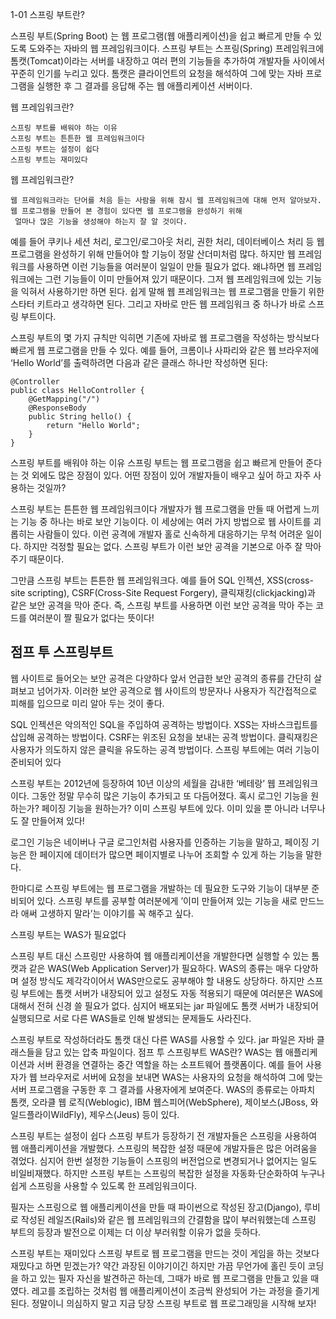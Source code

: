 1-01 스프링 부트란?

스프링 부트(Spring Boot) 는 웹 프로그램(웹 애플리케이션)을 쉽고 빠르게 만들 수 있도록 도와주는 자바의 웹 프레임워크이다. 스프링 부트는 스프링(Spring) 프레임워크에 톰캣(Tomcat)이라는 서버를 내장하고 여러 편의 기능들을 추가하여 개발자들 사이에서 꾸준히 인기를 누리고 있다. 톰캣은 클라이언트의 요청을 해석하여 그에 맞는 자바 프로그램을 실행한 후 그 결과를 응답해 주는 웹 애플리케이션 서버이다.

웹 프레임워크란?

    스프링 부트를 배워야 하는 이유
    스프링 부트는 튼튼한 웹 프레임워크이다
    스프링 부트는 설정이 쉽다
    스프링 부트는 재미있다
            
웹 프레임워크란?

    웹 프레임워크라는 단어를 처음 듣는 사람을 위해 잠시 웹 프레임워크에 대해 먼저 알아보자. 
    웹 프로그램을 만들어 본 경험이 있다면 웹 프로그램을 완성하기 위해 
     얼마나 많은 기능을 생성해야 하는지 잘 알 것이다.



예를 들어 쿠키나 세션 처리, 로그인/로그아웃 처리, 권한 처리, 데이터베이스 처리 등 웹 프로그램을 완성하기 위해 만들어야 할 기능이 정말 산더미처럼 많다. 하지만 웹 프레임워크를 사용하면 이런 기능들을 여러분이 일일이 만들 필요가 없다. 왜냐하면 웹 프레임워크에는 그런 기능들이 이미 만들어져 있기 때문이다. 그저 웹 프레임워크에 있는 기능을 익혀서 사용하기만 하면 된다. 쉽게 말해 웹 프레임워크는 웹 프로그램을 만들기 위한 스타터 키트라고 생각하면 된다. 그리고 자바로 만든 웹 프레임워크 중 하나가 바로 스프링 부트이다.

스프링 부트의 몇 가지 규칙만 익히면 기존에 자바로 웹 프로그램을 작성하는 방식보다 빠르게 웹 프로그램을 만들 수 있다. 예를 들어, 크롬이나 사파리와 같은 웹 브라우저에 ‘Hello World’를 출력하려면 다음과 같은 클래스 하나만 작성하면 된다:

    @Controller 
    public class HelloController { 
        @GetMapping("/") 
        @ResponseBody 
        public String hello() { 
            return "Hello World"; 
        } 
    }
스프링 부트를 배워야 하는 이유
스프링 부트는 웹 프로그램을 쉽고 빠르게 만들어 준다는 것 외에도 많은 장점이 있다. 어떤 장점이 있어 개발자들이 배우고 싶어 하고 자주 사용하는 것일까?

스프링 부트는 튼튼한 웹 프레임워크이다
개발자가 웹 프로그램을 만들 때 어렵게 느끼는 기능 중 하나는 바로 보안 기능이다. 이 세상에는 여러 가지 방법으로 웹 사이트를 괴롭히는 사람들이 있다. 이런 공격에 개발자 홀로 신속하게 대응하기는 무척 어려운 일이다. 하지만 걱정할 필요는 없다. 스프링 부트가 이런 보안 공격을 기본으로 아주 잘 막아 주기 때문이다.



그만큼 스프링 부트는 튼튼한 웹 프레임워크다. 예를 들어 SQL 인젝션, XSS(cross-site scripting), CSRF(Cross-Site Request Forgery), 클릭재킹(clickjacking)과 같은 보안 공격을 막아 준다. 즉, 스프링 부트를 사용하면 이런 보안 공격을 막아 주는 코드를 여러분이 짤 필요가 없다는 뜻이다!

## 점프 투 스프링부트

웹 사이트로 들어오는 보안 공격은 다양하다
앞서 언급한 보안 공격의 종류를 간단히 살펴보고 넘어가자. 이러한 보안 공격으로 웹 사이트의 방문자나 사용자가 직간접적으로 피해를 입으므로 미리 알아 두는 것이 좋다.

SQL 인젝션은 악의적인 SQL을 주입하여 공격하는 방법이다.
XSS는 자바스크립트를 삽입해 공격하는 방법이다.
CSRF는 위조된 요청을 보내는 공격 방법이다.
클릭재킹은 사용자가 의도하지 않은 클릭을 유도하는 공격 방법이다.
스프링 부트에는 여러 기능이 준비되어 있다

스프링 부트는 2012년에 등장하여 10년 이상의 세월을 감내한 ‘베테랑’ 웹 프레임워크이다. 그동안 정말 무수히 많은 기능이 추가되고 또 다듬어졌다. 혹시 로그인 기능을 원하는가? 페이징 기능을 원하는가? 이미 스프링 부트에 있다. 이미 있을 뿐 아니라 너무나도 잘 만들어져 있다!

로그인 기능은 네이버나 구글 로그인처럼 사용자를 인증하는 기능을 말하고, 페이징 기능은 한 페이지에 데이터가 많으면 페이지별로 나누어 조회할 수 있게 하는 기능을 말한다.

한마디로 스프링 부트에는 웹 프로그램을 개발하는 데 필요한 도구와 기능이 대부분 준비되어 있다. 스프링 부트를 공부할 여러분에게 ’이미 만들어져 있는 기능을 새로 만드느라 애써 고생하지 말라’는 이야기를 꼭 해주고 싶다.

스프링 부트는 WAS가 필요없다

스프링 부트 대신 스프링만 사용하여 웹 애플리케이션을 개발한다면 실행할 수 있는 톰캣과 같은 WAS(Web Application Server)가 필요하다. WAS의 종류는 매우 다양하며 설정 방식도 제각각이어서 WAS만으로도 공부해야 할 내용도 상당하다. 하지만 스프링 부트에는 톰캣 서버가 내장되어 있고 설정도 자동 적용되기 때문에 여러분은 WAS에 대해서 전혀 신경 쓸 필요가 없다. 심지어 배포되는 jar 파일에도 톰캣 서버가 내장되어 실행되므로 서로 다른 WAS들로 인해 발생되는 문제들도 사라진다.

스프링 부트로 작성하더라도 톰캣 대신 다른 WAS를 사용할 수 있다.
jar 파일은 자바 클래스들을 담고 있는 압축 파일이다.
점프 투 스프링부트
WAS란?
WAS는 웹 애플리케이션과 서버 환경을 연결하는 중간 역할을 하는 소프트웨어 플랫폼이다. 예를 들어 사용자가 웹 브라우저로 서버에 요청을 보내면 WAS는 사용자의 요청을 해석하여 그에 맞는 서버 프로그램을 구동한 후 그 결과를 사용자에게 보여준다. WAS의 종류로는 아파치 톰캣, 오라클 웹 로직(Weblogic), IBM 웹스피어(WebSphere), 제이보스(JBoss, 와일드플라이WildFly), 제우스(Jeus) 등이 있다.

스프링 부트는 설정이 쉽다
스프링 부트가 등장하기 전 개발자들은 스프링을 사용하여 웹 애플리케이션을 개발했다. 스프링의 복잡한 설정 때문에 개발자들은 많은 어려움을 겪었다. 심지어 한번 설정한 기능들이 스프링의 버전업으로 변경되거나 없어지는 일도 비일비재했다. 하지만 스프링 부트는 스프링의 복잡한 설정을 자동화·단순화하여 누구나 쉽게 스프링을 사용할 수 있도록 한 프레임워크이다.

필자는 스프링으로 웹 애플리케이션을 만들 때 파이썬으로 작성된 장고(Django), 루비로 작성된 레일즈(Rails)와 같은 웹 프레임워크의 간결함을 많이 부러워했는데 스프링 부트의 등장과 발전으로 이제는 더 이상 부러워할 이유가 없을 듯하다.

스프링 부트는 재미있다
스프링 부트로 웹 프로그램을 만드는 것이 게임을 하는 것보다 재밌다고 하면 믿겠는가? 약간 과장된 이야기이긴 하지만 가끔 무언가에 홀린 듯이 코딩을 하고 있는 필자 자신을 발견하곤 하는데, 그때가 바로 웹 프로그램을 만들고 있을 때였다. 레고를 조립하는 것처럼 웹 애플리케이션이 조금씩 완성되어 가는 과정을 즐기게 된다. 정말이니 의심하지 말고 지금 당장 스프링 부트로 웹 프로그래밍을 시작해 보자!

